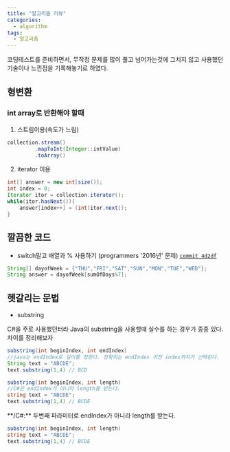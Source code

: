 ```yaml
---
title: "알고리즘 리뷰"
categories:
  - algorithm
tags:
  - 알고리즘
---
```


코딩테스트를 준비하면서, 무작정 문제를 많이 풀고 넘어가는것에 그치지 않고 사용했던 기술이나 느낀점을 기록해놓기로 하였다.


## 형변환

### int array로 반환해야 할때

1. 스트림이용(속도가 느림)
```java
collection.stream()
         .mapToInt(Integer::intValue)
         .toArray()
```


2. iterator 이용
```java
int[] answer = new int[size()];
int index = 0;
Iterator itor = collection.iterator();
while(itor.hasNext()){
    answer[index++] = (int)itor.next();
}
```

## 깔끔한 코드

* switch말고 배열과 % 사용하기 (programmers '2016년' 문제) [`commit 4d2df`](https://github.com/maenguin/Algorithm/commit/4d2dfd3ccb792f3af604602d4d1b62a6af8b25d4)
```java
String[] dayofWeek = {"THU","FRI","SAT","SUN","MON","TUE","WED"};
String answer = dayofWeek[sumOfDays%7];
```

## 헷갈리는 문법

* substring

C#을 주로 사용했던터라 Java의 substring을 사용할때 실수를 하는 경우가 종종 있다.
차이를 정리해보자

```java
substring(int beginIndex, int endIndex)
//java는 endIndex로 길이를 정한다. 정확히는 endIndex 이전 index까지가 선택된다. 
String text = "ABCDE";
text.substring(1,4) // BCD
```

```c#
substring(int beginIndex, int length)
//C#은 endIndex가 아니라 length를 받는다.
string text = "ABCDE";
text.substring(1,4) // BCDE
```

<div class="notice--primary" markdown="1">
**/C#:** 두번째 파라미터로 endIndex가 아니라 length를 받는다.

```c#
substring(int beginIndex, int length)
string text = "ABCDE";
text.substring(1,4) // BCDE
```
</div>








